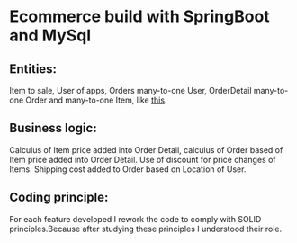 # Ecommerce build with SpringBoot and MySql

## Entities:
Item to sale, User of apps, Orders many-to-one User, OrderDetail many-to-one Order and many-to-one Item, like [this](https://dbdiagram.io/d/5eb7a2ea39d18f5553fef55c).

## Business logic:
Calculus of Item price added into Order Detail, calculus of Order based of Item price added into Order Detail.
Use of discount for price changes of Items.
Shipping cost added to Order based on Location of User.

## Coding principle:
For each feature developed I rework the code to comply with SOLID principles.Because after studying these principles I understood their role.



